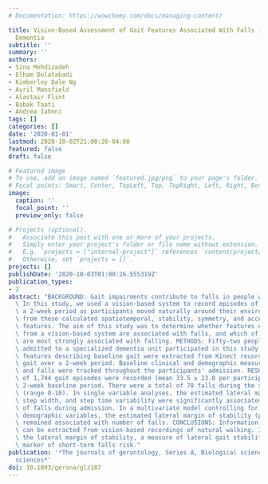 ```yaml
---
# Documentation: https://wowchemy.com/docs/managing-content/

title: Vision-Based Assessment of Gait Features Associated With Falls in People With
  Dementia
subtitle: ''
summary: ''
authors:
- Sina Mehdizadeh
- Elham Dolatabadi
- Kimberley Dale Ng
- Avril Mansfield
- Alastair Flint
- Babak Taati
- Andrea Iaboni
tags: []
categories: []
date: '2020-01-01'
lastmod: 2020-10-02T21:00:26-04:00
featured: false
draft: false

# Featured image
# To use, add an image named `featured.jpg/png` to your page's folder.
# Focal points: Smart, Center, TopLeft, Top, TopRight, Left, Right, BottomLeft, Bottom, BottomRight.
image:
  caption: ''
  focal_point: ''
  preview_only: false

# Projects (optional).
#   Associate this post with one or more of your projects.
#   Simply enter your project's folder or file name without extension.
#   E.g. `projects = ["internal-project"]` references `content/project/deep-learning/index.md`.
#   Otherwise, set `projects = []`.
projects: []
publishDate: '2020-10-03T01:00:26.555319Z'
publication_types:
- 2
abstract: "BACKGROUND: Gait impairments contribute to falls in people with dementia.\
  \ In this study, we used a vision-based system to record episodes of walking over\
  \ a 2-week period as participants moved naturally around their environment, and\
  \ from these calculated spatiotemporal, stability, symmetry, and acceleration gait\
  \ features. The aim of this study was to determine whether features of gait extracted\
  \ from a vision-based system are associated with falls, and which of these features\
  \ are most strongly associated with falling. METHODS: Fifty-two people with dementia\
  \ admitted to a specialized dementia unit participated in this study. Thirty different\
  \ features describing baseline gait were extracted from Kinect recordings of natural\
  \ gait over a 2-week period. Baseline clinical and demographic measures were collected,\
  \ and falls were tracked throughout the participants' admission. RESULTS: A total\
  \ of 1,744 gait episodes were recorded (mean 33.5 ± 23.0 per participant) over a\
  \ 2-week baseline period. There were a total of 78 falls during the study period\
  \ (range 0-10). In single variable analyses, the estimated lateral margin of stability,\
  \ step width, and step time variability were significantly associated with the number\
  \ of falls during admission. In a multivariate model controlling for clinical and\
  \ demographic variables, the estimated lateral margin of stability (p = .01) was\
  \ remained associated with number of falls. CONCLUSIONS: Information about gait\
  \ can be extracted from vision-based recordings of natural walking. In particular,\
  \ the lateral margin of stability, a measure of lateral gait stability, is an important\
  \ marker of short-term falls risk."
publication: '*The journals of gerontology. Series A, Biological sciences and medical
  sciences*'
doi: 10.1093/gerona/glz187
---
```

